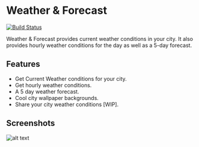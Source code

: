 # Weather & Forecast 
 

[![Build Status](https://travis-ci.org/joemccann/dillinger.svg?branch=master)](https://travis-ci.org/joemccann/dillinger)

Weather & Forecast provides current weather conditions in your city.
It also provides hourly weather conditions for the day as well as a 5-day forecast.
 
## Features

- Get Current Weather conditions for your city.
- Get hourly weather conditions.
- A 5 day weather forecast.
- Cool city wallpaper backgrounds.
- Share your city weather conditions [WIP].

## Screenshots
![alt text](http://url/to/img.png)
